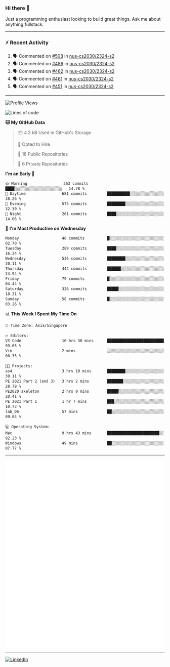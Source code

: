 ### Hi there 👋

<!--
**gnimnix/gnimnix** is a ✨ _special_ ✨ repository because its `README.md` (this file) appears on your GitHub profile.

Here are some ideas to get you started:

- 🔭 I’m currently working on ...
- 🌱 I’m currently learning ...
- 👯 I’m looking to collaborate on ...
- 🤔 I’m looking for help with ...
- 💬 Ask me about ...
- 📫 How to reach me: ...
- 😄 Pronouns: ...
- ⚡ Fun fact: ...
-->

Just a programming enthusiast looking to build great things. Ask me about anything fullstack.

---


### :zap: Recent Activity

<!--START_SECTION:activity-->
1. 🗣 Commented on [#508](https://github.com/nus-cs2030/2324-s2/issues/508#issuecomment-2046653323) in [nus-cs2030/2324-s2](https://github.com/nus-cs2030/2324-s2)
2. 🗣 Commented on [#486](https://github.com/nus-cs2030/2324-s2/issues/486#issuecomment-2043037904) in [nus-cs2030/2324-s2](https://github.com/nus-cs2030/2324-s2)
3. 🗣 Commented on [#462](https://github.com/nus-cs2030/2324-s2/issues/462#issuecomment-2041290976) in [nus-cs2030/2324-s2](https://github.com/nus-cs2030/2324-s2)
4. 🗣 Commented on [#461](https://github.com/nus-cs2030/2324-s2/issues/461#issuecomment-2041287646) in [nus-cs2030/2324-s2](https://github.com/nus-cs2030/2324-s2)
5. 🗣 Commented on [#451](https://github.com/nus-cs2030/2324-s2/issues/451#issuecomment-2040989848) in [nus-cs2030/2324-s2](https://github.com/nus-cs2030/2324-s2)
<!--END_SECTION:activity-->

---

<!--START_SECTION:waka-->
![Profile Views](http://img.shields.io/badge/Profile%20Views-7-blue)

![Lines of code](https://img.shields.io/badge/From%20Hello%20World%20I%27ve%20Written-301.1%20thousand%20lines%20of%20code-blue)

**🐱 My GitHub Data** 

> 📦 4.3 kB Used in GitHub's Storage 
 > 
> 💼 Opted to Hire
 > 
> 📜 18 Public Repositories 
 > 
> 🔑 6 Private Repositories 
 > 
**I'm an Early 🐤** 

```text
🌞 Morning                263 commits         ████░░░░░░░░░░░░░░░░░░░░░   14.78 % 
🌆 Daytime                681 commits         ██████████░░░░░░░░░░░░░░░   38.26 % 
🌃 Evening                575 commits         ████████░░░░░░░░░░░░░░░░░   32.30 % 
🌙 Night                  261 commits         ████░░░░░░░░░░░░░░░░░░░░░   14.66 % 
```
📅 **I'm Most Productive on Wednesday** 

```text
Monday                   48 commits          █░░░░░░░░░░░░░░░░░░░░░░░░   02.70 % 
Tuesday                  289 commits         ████░░░░░░░░░░░░░░░░░░░░░   16.24 % 
Wednesday                536 commits         ████████░░░░░░░░░░░░░░░░░   30.11 % 
Thursday                 444 commits         ██████░░░░░░░░░░░░░░░░░░░   24.94 % 
Friday                   79 commits          █░░░░░░░░░░░░░░░░░░░░░░░░   04.44 % 
Saturday                 326 commits         █████░░░░░░░░░░░░░░░░░░░░   18.31 % 
Sunday                   58 commits          █░░░░░░░░░░░░░░░░░░░░░░░░   03.26 % 
```


📊 **This Week I Spent My Time On** 

```text
🕑︎ Time Zone: Asia/Singapore

🔥 Editors: 
VS Code                  10 hrs 30 mins      █████████████████████████   99.65 % 
Vim                      2 mins              ░░░░░░░░░░░░░░░░░░░░░░░░░   00.35 % 

🐱‍💻 Projects: 
as4                      3 hrs 10 mins       ████████░░░░░░░░░░░░░░░░░   30.11 % 
PE 2021 Part 2 (and 3)   3 hrs 2 mins        ███████░░░░░░░░░░░░░░░░░░   28.79 % 
PE2020 skeleton          2 hrs 9 mins        █████░░░░░░░░░░░░░░░░░░░░   20.41 % 
PE 2021 Part 1           1 hr 7 mins         ███░░░░░░░░░░░░░░░░░░░░░░   10.73 % 
lab_06                   57 mins             ██░░░░░░░░░░░░░░░░░░░░░░░   09.04 % 

💻 Operating System: 
Mac                      9 hrs 43 mins       ███████████████████████░░   92.23 % 
Windows                  49 mins             ██░░░░░░░░░░░░░░░░░░░░░░░   07.77 % 
```


<!--END_SECTION:waka-->

---

<img src="https://github.com/gnimnix/github-stats-transparent/blob/output/generated/overview.svg" /><img src="https://github.com/gnimnix/github-stats-transparent/blob/output/generated/languages.svg" />


---

<a href="https://www.linkedin.com/in/xmluu/" target="_blank"><img src="https://img.shields.io/badge/LinkedIn-%230077B5.svg?&style=flat-square&logo=linkedin&logoColor=white" alt="LinkedIn"></a>
